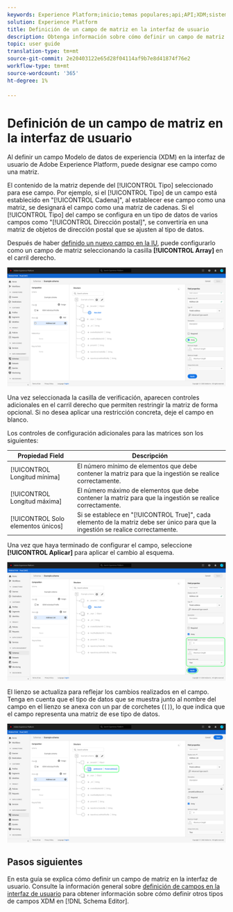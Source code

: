 ```yaml
---
keywords: Experience Platform;inicio;temas populares;api;API;XDM;sistema XDM;modelo de datos de experiencia;modelo de datos;ui;espacio de trabajo;matriz;campo;
solution: Experience Platform
title: Definición de un campo de matriz en la interfaz de usuario
description: Obtenga información sobre cómo definir un campo de matriz en la interfaz de usuario del Experience Platform.
topic: user guide
translation-type: tm+mt
source-git-commit: 2e20403122e65d28f04114af9b7e8d41874f76e2
workflow-type: tm+mt
source-wordcount: '365'
ht-degree: 1%

---
```



# Definición de un campo de matriz en la interfaz de usuario

Al definir un campo Modelo de datos de experiencia (XDM) en la interfaz de usuario de Adobe Experience Platform, puede designar ese campo como una matriz.

El contenido de la matriz depende del [!UICONTROL Tipo] seleccionado para ese campo. Por ejemplo, si el [!UICONTROL Tipo] de un campo está establecido en &quot;[!UICONTROL Cadena]&quot;, al establecer ese campo como una matriz, se designará el campo como una matriz de cadenas. Si el [!UICONTROL Tipo] del campo se configura en un tipo de datos de varios campos como &quot;[!UICONTROL Dirección postal]&quot;, se convertiría en una matriz de objetos de dirección postal que se ajusten al tipo de datos.

Después de haber [definido un nuevo campo en la IU](./overview.md#define), puede configurarlo como un campo de matriz seleccionando la casilla **[!UICONTROL Array]** en el carril derecho.

![](../../images/ui/fields/special/array.png)

Una vez seleccionada la casilla de verificación, aparecen controles adicionales en el carril derecho que permiten restringir la matriz de forma opcional. Si no desea aplicar una restricción concreta, deje el campo en blanco.

Los controles de configuración adicionales para las matrices son los siguientes:

| Propiedad Field | Descripción |
| --- | --- |
| [!UICONTROL Longitud mínima] | El número mínimo de elementos que debe contener la matriz para que la ingestión se realice correctamente. |
| [!UICONTROL Longitud máxima] | El número máximo de elementos que debe contener la matriz para que la ingestión se realice correctamente. |
| [!UICONTROL Solo elementos únicos] | Si se establece en &quot;[!UICONTROL True]&quot;, cada elemento de la matriz debe ser único para que la ingestión se realice correctamente. |

Una vez que haya terminado de configurar el campo, seleccione **[!UICONTROL Aplicar]** para aplicar el cambio al esquema.

![](../../images/ui/fields/special/array-config.png)

El lienzo se actualiza para reflejar los cambios realizados en el campo. Tenga en cuenta que el tipo de datos que se muestra junto al nombre del campo en el lienzo se anexa con un par de corchetes (`[]`), lo que indica que el campo representa una matriz de ese tipo de datos.

![](../../images/ui/fields/special/array-applied.png)

## Pasos siguientes

En esta guía se explica cómo definir un campo de matriz en la interfaz de usuario. Consulte la información general sobre [definición de campos en la interfaz de usuario](./overview.md#special) para obtener información sobre cómo definir otros tipos de campos XDM en [!DNL Schema Editor].